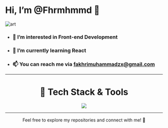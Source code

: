 # Hi, I’m @Fhrmhmmd 👋

![art](https://c4.wallpaperflare.com/wallpaper/131/578/547/pixel-art-town-city-waneella-hd-wallpaper-preview.jpg)

- ### 👀 I’m interested in **Front-end Development**
- ### 🌱 I’m currently learning **React**
- ### 📫 You can reach me via [fakhrimuhammadzx@gmail.com](mailto:fakhrimuhammadzx@gmail.com)

<hr>
<div align="center">
<h1>🚀 Tech Stack & Tools</h1>
<a href="https://skillicons.dev">
    <img src="https://skillicons.dev/icons?i=html,css,js,php,react" />
</a
</div>
<hr>


Feel free to explore my repositories and connect with me! 🤝


